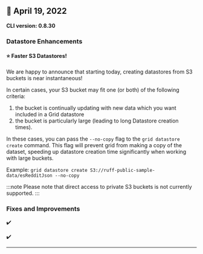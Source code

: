 ## :wrench: April 19, 2022

**CLI version: 0.8.30**

### Datastore Enhancements

#### :star: Faster S3 Datastores!

We are happy to announce that starting today, creating datastores from S3 buckets is near instantaneous! 

In certain cases, your S3 bucket may fit one (or both) of the following criteria:
1. the bucket is continually updating with new data which you want included in a Grid datastore 
2. the bucket is particularly large (leading to long Datastore creation times). 

In these cases, you can pass the `--no-copy` flag to the `grid datastore create` command. This flag will
prevent grid from making a copy of the dataset, speeding up datastore creation time significantly when working with large buckets. 

Example:
`grid datastore create S3://ruff-public-sample-data/esRedditJson --no-copy` 

:::note
Please note that direct access to private S3 buckets is not currently supported.
:::


### Fixes and Improvements

:heavy_check_mark: 

:heavy_check_mark: 

---